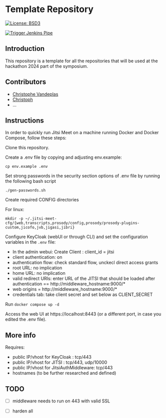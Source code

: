 
# Template Repository
[![License: BSD3](https://img.shields.io/badge/License-BSD3-blue.svg)](https://opensource.org/license/bsd-3-clause/)

[![Trigger Jenkins Pipe](https://github.com/digitharium/hiami-jitsi-keycloak/actions/workflows/main.yml/badge.svg)](https://github.com/digitharium/hiami-jitsi-keycloak/actions/workflows/main.yml)

## Introduction
This repository is a template for all the repositories that will be used at the hackathon 2024 part of the symposium.

## Contributors
* [Christophe Vandeplas](https://github.com/cvandeplas)
* [Christoph](https://github.com/guschtel)
* ...

## Instructions
In order to quickly run Jitsi Meet on a machine running Docker and Docker Compose, follow these steps:

Clone this repository.

Create a .env file by copying and adjusting env.example:

```
cp env.example .env
```

Set strong passwords in the security section options of .env file by running the following bash script
```
./gen-passwords.sh
```
Create required CONFIG directories

For linux:
```
mkdir -p ~/.jitsi-meet-cfg/{web,transcripts,prosody/config,prosody/prosody-plugins-custom,jicofo,jvb,jigasi,jibri}
```

Configure KeyCloak (webUI or through CLI) and set the configuration variables in the `.env` file: 
- In the admin webui: Create Client : client_id = jitsi
- client authentication: on
- authentication flow: check standard flow, unckecl direct access grants
- root URL: no implication
- home URL: no implication
- valid redirect URIs: enter URL of the JITSI that should be loaded after authentication == http://middleware_hostname:9000/*
- web origins = http://middleware_hostname:9000/*
- credentials tab: take client secret and set below as CLIENT_SECRET

Run `docker compose up -d`

Access the web UI at https://localhost:8443 (or a different port, in case you edited the .env file).

## More info
Requires:
- public IP/vhost for KeyCloak : tcp/443 
- public IP/vhost for JITSI : tcp/443, udp/10000 
- public IP/vhost for JitsiAuthMiddleware: tcp/443
- hostnames (to be further researched and defined)

## TODO
- [ ] middleware needs to run on 443 with valid SSL
- [ ] harden all


